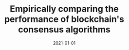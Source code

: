 ---
title: "Empirically comparing the performance of blockchain&apos;s consensus algorithms"
collection: publications
permalink: /publication/2021-01-01-Empirically-comparing-the-performance-of-blockchains-consensus-algorithms
date: 2021-01-01
venue: 'IET Blockchain'
paperurl: 'https://doi.org/10.1049/blc2.12007'
citation: ' Ashar Ahmad,  Abdulrahman Alabduljabbar,  Muhammad Saad,  Daehun Nyang,  Joongheon Kim,  David Mohaisen, &quot;Empirically comparing the performance of blockchain&amp;apos;s consensus algorithms.&quot; IET Blockchain, 2021.'
---